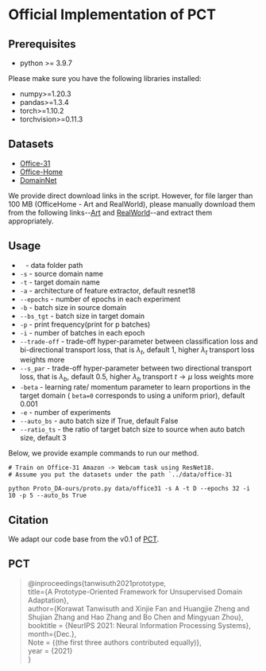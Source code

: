 # Official Implementation of PCT
## Prerequisites
- python >= 3.9.7

Please make sure you have the following libraries installed:
- numpy>=1.20.3
- pandas>=1.3.4
- torch>=1.10.2
- torchvision>=0.11.3

## Datasets
- [Office-31](https://people.eecs.berkeley.edu/~jhoffman/domainadapt/)
- [Office-Home](https://www.hemanthdv.org/OfficeHome-Dataset/)
- [DomainNet](http://ai.bu.edu/M3SDA/) 

We provide direct download links in the script. However, for file larger than 100 MB (OfficeHome - Art and RealWorld), please manually download them from the following links--[Art](https://drive.google.com/file/d/18_F4TMEwP3yJcxTwhgH3FFc7OYtSJxAj/view?usp=sharing) and [RealWorld](https://drive.google.com/file/d/1xZPldApUAkx4qzsRIi00qfnzeX13HWCe/view?usp=sharing)--and extract them appropriately.

## Usage
- ` ` - data folder path  
- `-s` - source domain name  
- `-t` - target domain name  
- `-a` - architecture of feature extractor, default resnet18
- `--epochs` - number of epochs in each experiment 
- `-b` - batch size in source domain
- `--bs_tgt` - batch size in target domain 
- `-p` - print frequency(print for p batches)
- `-i` - number of batches in each epoch 
- `--trade-off` - trade-off hyper-parameter between classification loss and bi-directional transport loss, that is $\lambda_t$, default 1, higher $\lambda_t$ transport loss weights more   
- `--s_par` - trade-off hyper-parameter between two directional transport loss, that is $\lambda_b$, default 0.5, higher $\lambda_b$ transport $t\to\mu$ loss weights more
- `-beta` - learning rate/ momentum parameter to learn proportions in the target domain ( `beta=0` corresponds to using a uniform prior), default 0.001
- `-e` - number of experiments
- `--auto_bs` - auto batch size if True, default False 
- `--ratio_ts` - the ratio of target batch size to source when auto batch size, default 3

Below, we provide example commands to run our method.
```shell script
# Train on Office-31 Amazon -> Webcam task using ResNet18.
# Assume you put the datasets under the path `../data/office-31

python Proto_DA-ours/proto.py data/office31 -s A -t D --epochs 32 -i 10 -p 5 --auto_bs True

```

## Citation
We adapt our code base from the v0.1 of [PCT](https://github.com/korawat-tanwisuth/Proto_DA).

## PCT

> @inproceedings{tanwisuth2021prototype,  
>  title={A Prototype-Oriented Framework for Unsupervised Domain Adaptation},  
>  author={Korawat Tanwisuth and Xinjie Fan and Huangjie Zheng and Shujian Zhang and Hao Zhang and Bo Chen and Mingyuan Zhou},  
> booktitle = {NeurIPS 2021: Neural Information Processing Systems},   
> month={Dec.},  
> Note = {(the first three authors contributed equally)},  
> year = {2021}  
> }  

